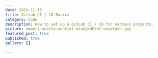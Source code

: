 ```yaml
---
date: 2019-11-15
title: Gitlab CI / CD Basics
category: Code
description: How to set up a GitLab CI / CD for various projects.
picture: amauri-acosta-montiel-mtuCpK4EzbY-unsplash.jpg
featured_post: true
published: true
gallery: []

---
```

